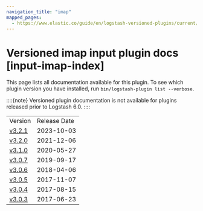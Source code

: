```yaml
---
navigation_title: "imap"
mapped_pages:
  - https://www.elastic.co/guide/en/logstash-versioned-plugins/current/input-imap-index.html
---
```


# Versioned imap input plugin docs [input-imap-index]


This page lists all documentation available for this plugin.  To see which plugin version you have installed, run `bin/logstash-plugin list --verbose`.

::::{note}
Versioned plugin documentation is not available for plugins released prior to Logstash 6.0.
::::


|     |     |
| --- | --- |
| Version | Release Date |
| [v3.2.1](v3-2-1-plugins-inputs-imap.md) | 2023-10-03 |
| [v3.2.0](v3-2-0-plugins-inputs-imap.md) | 2021-12-06 |
| [v3.1.0](v3-1-0-plugins-inputs-imap.md) | 2020-05-27 |
| [v3.0.7](v3-0-7-plugins-inputs-imap.md) | 2019-09-17 |
| [v3.0.6](v3-0-6-plugins-inputs-imap.md) | 2018-04-06 |
| [v3.0.5](v3-0-5-plugins-inputs-imap.md) | 2017-11-07 |
| [v3.0.4](v3-0-4-plugins-inputs-imap.md) | 2017-08-15 |
| [v3.0.3](v3-0-3-plugins-inputs-imap.md) | 2017-06-23 |









